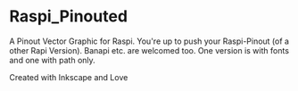 # Raspi_Pinouted
A Pinout Vector Graphic for Raspi.
You're up to push your Raspi-Pinout (of a other Rapi Version). Banapi etc. are welcomed too.
One version is with fonts and one with path only.

Created with Inkscape and Love
